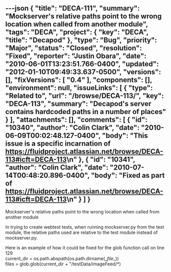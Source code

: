 ---json
{
  "title": "DECA-111",
  "summary": "Mockserver's relative paths point to the wrong location when called from another module",
  "tags": "DECA",
  "project": {
    "key": "DECA",
    "title": "Decapod"
  },
  "type": "Bug",
  "priority": "Major",
  "status": "Closed",
  "resolution": "Fixed",
  "reporter": "Justin Obara",
  "date": "2010-06-01T13:23:51.766-0400",
  "updated": "2012-01-10T09:49:33.637-0500",
  "versions": [],
  "fixVersions": [
    "0.4"
  ],
  "components": [],
  "environment": null,
  "issueLinks": [
    {
      "type": "Related to",
      "url": "/browse/DECA-113/",
      "key": "DECA-113",
      "summary": "Decapod's server contains hardcoded paths in a number of places"
    }
  ],
  "attachments": [],
  "comments": [
    {
      "id": "10340",
      "author": "Colin Clark",
      "date": "2010-06-09T00:02:48.127-0400",
      "body": "This issue is a specific incarnation of <https://fluidproject.atlassian.net/browse/DECA-113#icft=DECA-113>\n"
    },
    {
      "id": "10341",
      "author": "Colin Clark",
      "date": "2010-07-14T00:48:20.896-0400",
      "body": "Fixed as part of <https://fluidproject.atlassian.net/browse/DECA-113#icft=DECA-113>\n"
    }
  ]
}
---
Mockserver's relative paths point to the wrong location when called from another module

In trying to create webtest tests, when running mockserver.py from the test module, the relative paths used are relative to the test module instead of mockserver.py.&#x20;

Here is an example of how it could be fixed for the glob function call on line 129\
current\_dir = os.path.abspath(os.path.dirname(\_*file*\_))\
files = glob.glob(current\_dir + "/testData/imageFeed/\*)

        